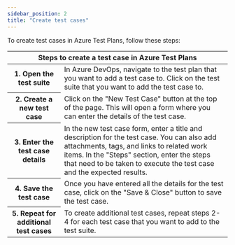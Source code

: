 ```yaml
---
sidebar_position: 2
title: "Create test cases"
---
```


To create test cases in Azure Test Plans, follow these steps:

<table class="azuretest">
  <thead>
    <tr>
      <th colspan="2"  class="lead">Steps to create a test case in Azure Test Plans</th>
    </tr>
  </thead>
  <tbody>
    <tr>
      <th>1. Open the test suite</th>
      <td>In Azure DevOps, navigate to the test plan that you want to add a test case to. Click on the test suite that you want to add the test case to.</td>
    </tr>
    <tr>
      <th>2. Create a new test case</th>      
      <td> Click on the "New Test Case" button at the top of the page. This will open a form where you can enter the details of the test case.</td>
    </tr>
    <tr>
      <th>3. Enter the test case details</th>      
      <td> In the new test case form, enter a title and description for the test case. You can also add attachments, tags, and links to related work items. In the "Steps" section, enter the steps that need to be taken to execute the test case and the expected results.</td>
    </tr>
    <tr>
      <th>4. Save the test case</th>  
          <td>Once you have entered all the details for the test case, click on the "Save & Close" button to save the test case.</td>
    </tr>
    <tr>
      <th>5. Repeat for additional test cases</th>   
         <td> To create additional test cases, repeat steps 2-4 for each test case that you want to add to the test suite.</td>
    </tr>
  </tbody>
</table>
